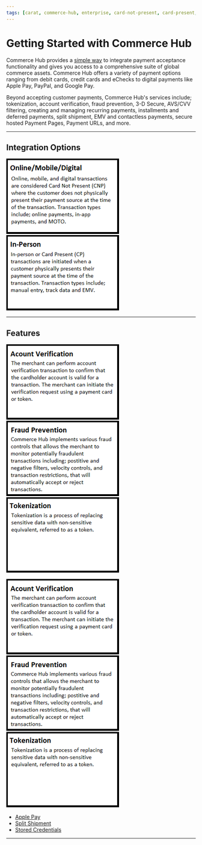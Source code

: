 ```yaml
---
tags: [carat, commerce-hub, enterprise, card-not-present, card-present, getting-started, in-person, online, mobile, digital, integration, features, use-cases]
---
```


# Getting Started with Commerce Hub

Commerce Hub provides a [simple way](?path=docs/Getting-Started/Getting-Started-Dev-Portal.md) to integrate payment acceptance functionality and gives you access to a comprehensive suite of global commerce assets. Commerce Hub offers a variety of payment options ranging from debit cards, credit cards and eChecks to digital payments like Apple Pay, PayPal, and Google Pay.

Beyond accepting customer payments, Commerce Hub's services include; tokenization, account verification, fraud prevention, 3-D Secure, AVS/CVV filtering, creating and managing recurring payments, installments and deferred payments, split shipment, EMV and contactless payments, secure hosted Payment Pages, Payment URLs, and more.

---

## Integration Options

[![Online Digital Mobile](../../assets/images/online_mobile_digital_card.png)](?path=docs/Getting-Started/Getting-Started-Online.md)
[![In-Person](../../assets/images/in-person_card.png)](?path=docs/Getting-Started/Getting-Started-InPerson.md)

---

## Features

[![Account Verification](../../assets/images/feature_card.png)](?path=docs/Resources/API-Documents/Payments_VAS/Verification.md)
[![Fraud Prevention](../../assets/images/feature_card_2.png)](?path=docs/Resources/Guides/Fraud/Fraud-Settings.md)
[![Tokenization](../../assets/images/feature_card_3.png)](?path=docs/Resources/API-Documents/Payments_VAS/Payment-Token.md)

[![Account Verification](../../assets/images/feature_card.png)](?path=docs/Resources/API-Documents/Payments_VAS/Verification.md)
[![Fraud Prevention](../../assets/images/feature_card_2.png)](?path=docs/Resources/Guides/Fraud/Fraud-Settings.md)
[![Tokenization](../../assets/images/feature_card_3.png)](?path=docs/Resources/API-Documents/Payments_VAS/Payment-Token.md)

- [Apple Pay](?path=docs/Online-Mobile-Digital/Wallets-AltPayments/Apple-Pay/Apple-Pay.md)
- [Split Shipment](?path=docs/Resources/Guides/Split-Shipment.md)
- [Stored Credentials](?path=docs/Resources/Guides/Stored-Credentials.md)

---

